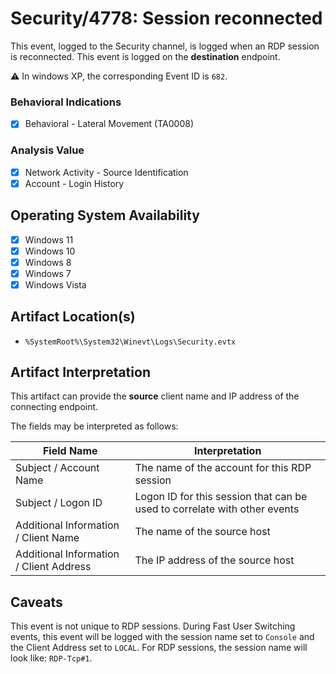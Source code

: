 # Security/4778: Session reconnected
This event, logged to the Security channel, is logged when an RDP session is reconnected. This event is logged on the **destination** endpoint. 

⚠️ In windows XP, the corresponding Event ID is `682`.

### Behavioral Indications
 - [x] Behavioral - Lateral Movement (TA0008)

### Analysis Value
 - [x] Network Activity - Source Identification
 - [x] Account - Login History

## Operating System Availability
 - [x] Windows 11
 - [x] Windows 10
 - [x] Windows 8
 - [x] Windows 7
 - [x] Windows Vista

## Artifact Location(s)
- `%SystemRoot%\System32\Winevt\Logs\Security.evtx`

## Artifact Interpretation
This artifact can provide the **source** client name and IP address of the connecting endpoint. 

The fields may be interpreted as follows:

| Field Name | Interpretation |
| - | - |
| Subject / Account Name | The name of the account for this RDP session |
| Subject / Logon ID | Logon ID for this session that can be used to correlate with other events |
| Additional Information / Client Name | The name of the source host |
| Additional Information / Client Address | The IP address of the source host |

## Caveats
This event is not unique to RDP sessions. During Fast User Switching events, this event will be logged with the session name set to `Console` and the Client Address set to `LOCAL`. For RDP sessions, the session name will look like: `RDP-Tcp#1`.